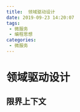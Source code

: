 ```yaml
---
title:  领域驱动设计
date: 2019-09-23 14:20:07
tags: 
 - 微服务
 - 编程思想
categories: 
 - 微服务
---
```

# 领域驱动设计

## 限界上下文

### 